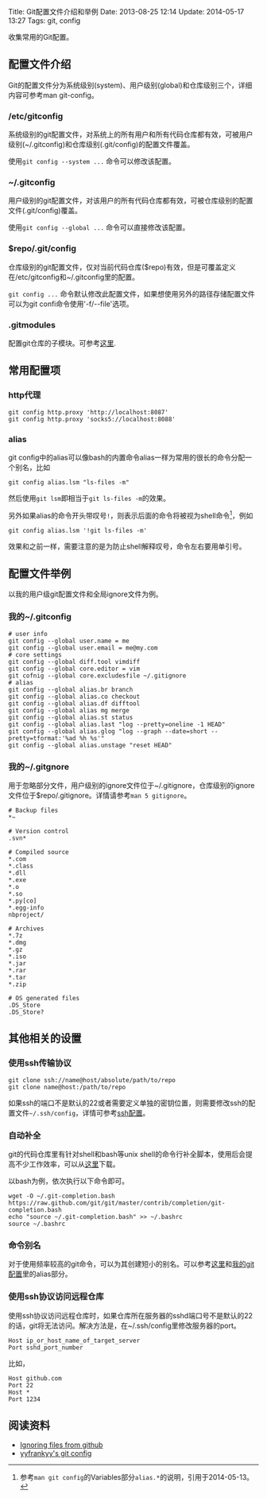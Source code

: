 Title: Git配置文件介绍和举例
Date: 2013-08-25 12:14
Update: 2014-05-17 13:27
Tags: git, config

收集常用的Git配置。

## 配置文件介绍

Git的配置文件分为系统级别(system)、用户级别(global)和仓库级别三个，详细内容可参考man git-config。
### /etc/gitconfig
系统级别的git配置文件，对系统上的所有用户和所有代码仓库都有效，可被用户级别(~/.gitconfig)和仓库级别(.git/config)的配置文件覆盖。

使用`git config --system ...` 命令可以修改该配置。

### ~/.gitconfig

用户级别的git配置文件，对该用户的所有代码仓库都有效，可被仓库级别的配置文件(.git/config)覆盖。

使用`git config --global ...` 命令可以直接修改该配置。

### $repo/.git/config

仓库级别的git配置文件，仅对当前代码仓库($repo)有效，但是可覆盖定义在/etc/gitconfig和~/.gitconfig里的配置。

`git config ...` 命令默认修改此配置文件，如果想使用另外的路径存储配置文件可以为git confi命令使用'-f/--file'选项。

### .gitmodules

配置git仓库的子模块。可参考[这里](https://www.kernel.org/pub/software/scm/git/docs/gitmodules.html).

## 常用配置项
### http代理
    git config http.proxy 'http://localhost:8087'
    git config http.proxy 'socks5://localhost:8088'

### alias
git config中的alias可以像bash的内置命令alias一样为常用的很长的命令分配一个别名，比如

    git config alias.lsm "ls-files -m"

然后使用`git lsm`即相当于`git ls-files -m`的效果。

另外如果alias的命令开头带叹号`!`，则表示后面的命令将被视为shell命令[^1]，例如

    git config alias.lsm '!git ls-files -m'

效果和之前一样，需要注意的是为防止shell解释叹号，命令左右要用单引号。

## 配置文件举例

以我的用户级git配置文件和全局ignore文件为例。
### 我的~/.gitconfig

	# user info
	git config --global user.name = me
	git config --global user.email = me@my.com
	# core settings
	git config --global diff.tool vimdiff
	git config --global core.editor = vim
	git cofnig --global core.excludesfile ~/.gitignore
	# alias
	git config --global alias.br branch
	git config --global alias.co checkout
	git config --global alias.df difftool
	git config --global alias mg merge
	git config --global alias.st status
	git config --global alias.last "log --pretty=oneline -1 HEAD"
	git config --global alias.glog "log --graph --date=short --pretty=tformat:'%ad %h %s'"
	git config --global alias.unstage "reset HEAD"
	

### 我的~/.gitgnore

用于忽略部分文件，用户级别的ignore文件位于~/.gitignore，仓库级别的ignore文件位于$repo/.gitignore。详情请参考`man 5 gitignore`。

	
	# Backup files
	*~
	 
	# Version control
	.svn*
	
	# Compiled source
	*.com
	*.class
	*.dll
	*.exe
	*.o
	*.so
	*.py[co]
	*.egg-info
	nbproject/
	
	# Archives
	*.7z
	*.dmg
	*.gz
	*.iso
	*.jar
	*.rar
	*.tar
	*.zip
	
	# OS generated files
	.DS_Store
	.DS_Store?

## 其他相关的设置
### 使用ssh传输协议

    git clone ssh://name@host/absolute/path/to/repo
    git clone name@host:/path/to/repo

如果ssh的端口不是默认的22或者需要定义单独的密钥位置，则需要修改ssh的配置文件`~/.ssh/config`，详情可参考[ssh配置](/note/debian_ubuntu-tricks.html#81b946c715e023cc04458d7aeae15546)。

### 自动补全
git的代码仓库里有针对shell和bash等unix shell的命令行补全脚本，使用后会提高不少工作效率，可以从[这里](https://github.com/git/git/tree/master/contrib/completion)下载。

以bash为例，依次执行以下命令即可。

    wget -O ~/.git-completion.bash https://raw.github.com/git/git/master/contrib/completion/git-completion.bash
    echo "source ~/.git-completion.bash" >> ~/.bashrc
    source ~/.bashrc

### 命令别名
对于使用频率较高的git命令，可以为其创建短小的别名。可以参考[这里](http://git-scm.com/book/zh/Git-%E5%9F%BA%E7%A1%80-%E6%8A%80%E5%B7%A7%E5%92%8C%E7%AA%8D%E9%97%A8#Git-命令别名)和[我的git配置](/tools/git/config#我的gitconfig)里的alias部分。

### 使用ssh协议访问远程仓库
使用ssh协议访问远程仓库时，如果仓库所在服务器的sshd端口号不是默认的22的话，git将无法访问。解决方法是，在~/.ssh/config里修改服务器的port。

    Host ip_or_host_name_of_target_server
    Port sshd_port_number
    
比如，

    Host github.com
    Port 22
    Host *
    Port 1234

## 阅读资料

*  [Ignoring files from github](https://help.github.com/articles/ignoring-files)
*  [yyfrankyy's git config](http://f2e.us/wiki/git-config.html#!/)

[^1]: 参考`man git config`的Variables部分`alias.*`的说明，引用于2014-05-13。

